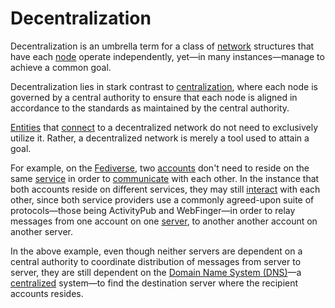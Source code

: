 # Decentralization

Decentralization is an umbrella term for a class of [network](/docs/glossary/network) structures that have each [node](/docs/glossary/node) operate independently, yet—in many instances—manage to achieve a common goal.

Decentralization lies in stark contrast to [centralization](/docs/glossary/centralization), where each node is governed by a central authority to ensure that each node is aligned in accordance to the standards as maintained by the central authority.

[Entities](/docs/glossary/entity) that [connect](/docs/glossary/connection) to a decentralized network do not need to exclusively utilize it. Rather, a decentralized network is merely a tool used to attain a goal.

For example, on the [Fediverse](/docs/glossary/fediverse), two [accounts](/docs/glossary/account) don't need to reside on the same [service](/docs/glossary/service) in order to [communicate](/docs/glossary/communication) with each other. In the instance that both accounts reside on different services, they may still [interact](/docs/glossary/interact) with each other, since both service providers use a commonly agreed-upon suite of protocols—those being ActivityPub and WebFinger—in order to relay messages from one account on one [server](/docs/glossary/server), to another another account on another server.

In the above example, even though neither servers are dependent on a central authority to coordinate distribution of messages from server to server, they are still dependent on the [Domain Name System (DNS)](https://en.wikipedia.org/wiki/Domain_Name_System#target=_blank)—a [centralized](/docs/glossary/centralization) system—to find the destination server where the recipient accounts resides.